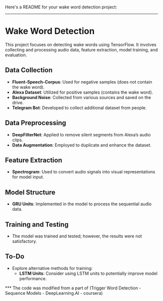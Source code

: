 Here's a README for your wake word detection project:

---

# Wake Word Detection

This project focuses on detecting wake words using TensorFlow. It involves collecting and processing audio data, feature extraction, model training, and evaluation.

## Data Collection
- **Fluent-Speech-Corpus**: Used for negative samples (does not contain the wake word).
- **Alexa Dataset**: Utilized for positive samples (contains the wake word).
- **Background Noise**: Collected from various sources and saved on the drive.
- **Telegram Bot**: Developed to collect additional dataset from people.

## Data Preprocessing
- **DeepFilterNet**: Applied to remove silent segments from Alexa’s audio clips.
- **Data Augmentation**: Employed to duplicate and enhance the dataset.

## Feature Extraction
- **Spectrogram**: Used to convert audio signals into visual representations for model input.

## Model Structure
- **GRU Units**: Implemented in the model to process the sequential audio data.

## Training and Testing
- The model was trained and tested; however, the results were not satisfactory.

## To-Do
- Explore alternative methods for training:
  - **LSTM Units**: Consider using LSTM units to potentially improve model performance.


*** The code was modified from a part of (Trigger Word Detection - Sequence Models - DeepLearning.AI - coursera)

